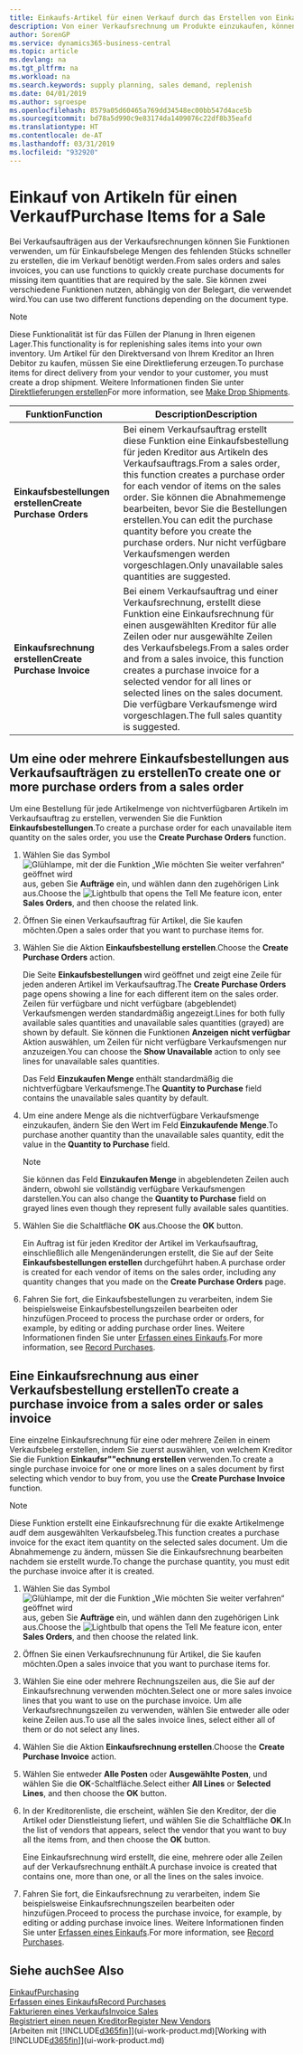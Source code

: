 ```yaml
---
title: Einkaufs-Artikel für einen Verkauf durch das Erstellen von Einkaufsrechnungen | Microsoft Docs
description: Von einer Verkaufsrechnung um Produkte einzukaufen, können Sie eine Einkaufsrechnung für einen Kreditor oder Lieferanten einen erstellen.
author: SorenGP
ms.service: dynamics365-business-central
ms.topic: article
ms.devlang: na
ms.tgt_pltfrm: na
ms.workload: na
ms.search.keywords: supply planning, sales demand, replenish
ms.date: 04/01/2019
ms.author: sgroespe
ms.openlocfilehash: 8579a05d60465a769dd34548ec00bb547d4ace5b
ms.sourcegitcommit: bd78a5d990c9e83174da1409076c22df8b35eafd
ms.translationtype: HT
ms.contentlocale: de-AT
ms.lasthandoff: 03/31/2019
ms.locfileid: "932920"
---
```

# <a name="purchase-items-for-a-sale"></a><span data-ttu-id="f03d7-103">Einkauf von Artikeln für einen Verkauf</span><span class="sxs-lookup"><span data-stu-id="f03d7-103">Purchase Items for a Sale</span></span>
<span data-ttu-id="f03d7-104">Bei Verkaufsaufträgen aus der Verkaufsrechnungen können Sie Funktionen verwenden, um für Einkaufsbelege Mengen des fehlenden Stücks schneller zu erstellen, die im Verkauf benötigt werden.</span><span class="sxs-lookup"><span data-stu-id="f03d7-104">From sales orders and sales invoices, you can use functions to quickly create purchase documents for missing item quantities that are required by the sale.</span></span> <span data-ttu-id="f03d7-105">Sie können zwei verschiedene Funktionen nutzen, abhängig von der Belegart, die verwendet wird.</span><span class="sxs-lookup"><span data-stu-id="f03d7-105">You can use two different functions depending on the document type.</span></span>

> [!Note]
> <span data-ttu-id="f03d7-106">Diese Funktionalität ist für das Füllen der Planung in Ihren eigenen Lager.</span><span class="sxs-lookup"><span data-stu-id="f03d7-106">This functionality is for replenishing sales items into your own inventory.</span></span> <span data-ttu-id="f03d7-107">Um Artikel für den Direktversand von Ihrem Kreditor an Ihren Debitor zu kaufen, müssen Sie eine Direktlieferung erzeugen.</span><span class="sxs-lookup"><span data-stu-id="f03d7-107">To purchase items for direct delivery from your vendor to your customer, you must create a drop shipment.</span></span> <span data-ttu-id="f03d7-108">Weitere Informationen finden Sie unter [Direktlieferungen erstellen](sales-how-drop-shipment.md)</span><span class="sxs-lookup"><span data-stu-id="f03d7-108">For more information, see [Make Drop Shipments](sales-how-drop-shipment.md).</span></span>   

|<span data-ttu-id="f03d7-109">Funktion</span><span class="sxs-lookup"><span data-stu-id="f03d7-109">Function</span></span>|<span data-ttu-id="f03d7-110">Description</span><span class="sxs-lookup"><span data-stu-id="f03d7-110">Description</span></span>|
|--------|-----------|
|<span data-ttu-id="f03d7-111">**Einkaufsbestellungen erstellen**</span><span class="sxs-lookup"><span data-stu-id="f03d7-111">**Create Purchase Orders**</span></span>|<span data-ttu-id="f03d7-112">Bei einem Verkaufsauftrag erstellt diese Funktion eine Einkaufsbestellung für jeden Kreditor aus Artikeln des Verkaufsauftrags.</span><span class="sxs-lookup"><span data-stu-id="f03d7-112">From a sales order, this function creates a purchase order for each vendor of items on the sales order.</span></span> <span data-ttu-id="f03d7-113">Sie können die Abnahmemenge bearbeiten, bevor Sie die Bestellungen erstellen.</span><span class="sxs-lookup"><span data-stu-id="f03d7-113">You can edit the purchase quantity before you create the purchase orders.</span></span> <span data-ttu-id="f03d7-114">Nur nicht verfügbare Verkaufsmengen werden vorgeschlagen.</span><span class="sxs-lookup"><span data-stu-id="f03d7-114">Only unavailable sales quantities are suggested.</span></span>
|<span data-ttu-id="f03d7-115">**Einkaufsrechnung erstellen**</span><span class="sxs-lookup"><span data-stu-id="f03d7-115">**Create Purchase Invoice**</span></span>|<span data-ttu-id="f03d7-116">Bei einem Verkaufsauftrag und einer Verkaufsrechnung, erstellt diese Funktion eine Einkaufsrechnung für einen ausgewählten Kreditor für alle Zeilen oder nur ausgewählte Zeilen des Verkaufsbelegs.</span><span class="sxs-lookup"><span data-stu-id="f03d7-116">From a sales order and from a sales invoice, this function creates a purchase invoice for a selected vendor for all lines or selected lines on the sales document.</span></span> <span data-ttu-id="f03d7-117">Die verfügbare Verkaufsmenge wird vorgeschlagen.</span><span class="sxs-lookup"><span data-stu-id="f03d7-117">The full sales quantity is suggested.</span></span>|

## <a name="to-create-one-or-more-purchase-orders-from-a-sales-order"></a><span data-ttu-id="f03d7-118">Um eine oder mehrere Einkaufsbestellungen aus Verkaufsaufträgen zu erstellen</span><span class="sxs-lookup"><span data-stu-id="f03d7-118">To create one or more purchase orders from a sales order</span></span>
<span data-ttu-id="f03d7-119">Um eine Bestellung für jede Artikelmenge von nichtverfügbaren Artikeln im Verkaufsauftrag zu erstellen, verwenden Sie die Funktion **Einkaufsbestellungen**.</span><span class="sxs-lookup"><span data-stu-id="f03d7-119">To create a purchase order for each unavailable item quantity on the sales order, you use the **Create Purchase Orders** function.</span></span>

1. <span data-ttu-id="f03d7-120">Wählen Sie das Symbol ![Glühlampe, mit der die Funktion „Wie möchten Sie weiter verfahren“ geöffnet wird](media/ui-search/search_small.png "Wie möchten Sie weiter verfahren?") aus, geben Sie **Aufträge** ein, und wählen dann den zugehörigen Link aus.</span><span class="sxs-lookup"><span data-stu-id="f03d7-120">Choose the ![Lightbulb that opens the Tell Me feature](media/ui-search/search_small.png "Tell me what you want to do") icon, enter **Sales Orders**, and then choose the related link.</span></span>
2. <span data-ttu-id="f03d7-121">Öffnen Sie einen Verkaufsauftrag für Artikel, die Sie kaufen möchten.</span><span class="sxs-lookup"><span data-stu-id="f03d7-121">Open a sales order that you want to purchase items for.</span></span>
3. <span data-ttu-id="f03d7-122">Wählen Sie die Aktion **Einkaufsbestellung erstellen**.</span><span class="sxs-lookup"><span data-stu-id="f03d7-122">Choose the **Create Purchase Orders** action.</span></span>

    <span data-ttu-id="f03d7-123">Die Seite **Einkaufsbestellungen** wird geöffnet und zeigt eine Zeile für jeden anderen Artikel im Verkaufsauftrag.</span><span class="sxs-lookup"><span data-stu-id="f03d7-123">The **Create Purchase Orders** page opens showing a line for each different item on the sales order.</span></span> <span data-ttu-id="f03d7-124">Zeilen für verfügbare und nicht verfügbare (abgeblendet) Verkaufsmengen werden standardmäßig angezeigt.</span><span class="sxs-lookup"><span data-stu-id="f03d7-124">Lines for both fully available sales quantities and unavailable sales quantities (grayed) are shown by default.</span></span> <span data-ttu-id="f03d7-125">Sie können die Funktionen **Anzeigen nicht verfügbar** Aktion auswählen, um Zeilen für nicht verfügbare Verkaufsmengen nur anzuzeigen.</span><span class="sxs-lookup"><span data-stu-id="f03d7-125">You can choose the **Show Unavailable** action to only see lines for unavailable sales quantities.</span></span>

    <span data-ttu-id="f03d7-126">Das Feld **Einzukaufen Menge** enthält standardmäßig die nichtverfügbare Verkaufsmenge.</span><span class="sxs-lookup"><span data-stu-id="f03d7-126">The **Quantity to Purchase** field contains the unavailable sales quantity by default.</span></span>
4. <span data-ttu-id="f03d7-127">Um eine andere Menge als die nichtverfügbare Verkaufsmenge einzukaufen, ändern Sie den Wert im Feld **Einzukaufende Menge**.</span><span class="sxs-lookup"><span data-stu-id="f03d7-127">To purchase another quantity than the unavailable sales quantity, edit the value in the **Quantity to Purchase** field.</span></span>

    > [!NOTE]  
    >   <span data-ttu-id="f03d7-128">Sie können das Feld **Einzukaufen Menge** in abgeblendeten Zeilen auch ändern, obwohl sie vollständig verfügbare Verkaufsmengen darstellen.</span><span class="sxs-lookup"><span data-stu-id="f03d7-128">You can also change the **Quantity to Purchase** field on grayed lines even though they represent fully available sales quantities.</span></span>
5. <span data-ttu-id="f03d7-129">Wählen Sie die Schaltfläche **OK** aus.</span><span class="sxs-lookup"><span data-stu-id="f03d7-129">Choose the **OK** button.</span></span>

    <span data-ttu-id="f03d7-130">Ein Auftrag ist für jeden Kreditor der Artikel im Verkaufsauftrag, einschließlich alle Mengenänderungen erstellt, die Sie auf der Seite **Einkaufsbestellungen erstellen** durchgeführt haben.</span><span class="sxs-lookup"><span data-stu-id="f03d7-130">A purchase order is created for each vendor of items on the sales order, including any quantity changes that you made on the **Create Purchase Orders** page.</span></span>
7. <span data-ttu-id="f03d7-131">Fahren Sie fort, die Einkaufsbestellungen zu verarbeiten, indem Sie beispielsweise Einkaufsbestellungszeilen bearbeiten oder hinzufügen.</span><span class="sxs-lookup"><span data-stu-id="f03d7-131">Proceed to process the purchase order or orders, for example, by editing or adding purchase order lines.</span></span> <span data-ttu-id="f03d7-132">Weitere Informationen finden Sie unter [Erfassen eines Einkaufs](purchasing-how-record-purchases.md).</span><span class="sxs-lookup"><span data-stu-id="f03d7-132">For more information, see [Record Purchases](purchasing-how-record-purchases.md).</span></span>


## <a name="to-create-a-purchase-invoice-from-a-sales-order-or-sales-invoice"></a><span data-ttu-id="f03d7-133">Eine Einkaufsrechnung aus einer Verkaufsbestellung erstellen</span><span class="sxs-lookup"><span data-stu-id="f03d7-133">To create a purchase invoice from a sales order or sales invoice</span></span>
<span data-ttu-id="f03d7-134">Eine einzelne Einkaufsrechnung für eine oder mehrere Zeilen in einem Verkaufsbeleg erstellen, indem Sie zuerst auswählen, von welchem Kreditor Sie die Funktion **Einkaufsr""echnung erstellen** verwenden.</span><span class="sxs-lookup"><span data-stu-id="f03d7-134">To create a single purchase invoice for one or more lines on a sales document by first selecting which vendor to buy from, you use the **Create Purchase Invoice** function.</span></span>

> [!NOTE]  
>   <span data-ttu-id="f03d7-135">Diese Funktion erstellt eine Einkaufsrechnung für die exakte Artikelmenge audf dem ausgewählten Verkaufsbeleg.</span><span class="sxs-lookup"><span data-stu-id="f03d7-135">This function creates a purchase invoice for the exact item quantity on the selected sales document.</span></span> <span data-ttu-id="f03d7-136">Um die Abnahmemenge zu ändern, müssen Sie die Einkaufsrechnung bearbeiten nachdem sie erstellt wurde.</span><span class="sxs-lookup"><span data-stu-id="f03d7-136">To change the purchase quantity, you must edit the purchase invoice after it is created.</span></span>  

1. <span data-ttu-id="f03d7-137">Wählen Sie das Symbol ![Glühlampe, mit der die Funktion „Wie möchten Sie weiter verfahren“ geöffnet wird](media/ui-search/search_small.png "Wie möchten Sie weiter verfahren?") aus, geben Sie **Aufträge** ein, und wählen dann den zugehörigen Link aus.</span><span class="sxs-lookup"><span data-stu-id="f03d7-137">Choose the ![Lightbulb that opens the Tell Me feature](media/ui-search/search_small.png "Tell me what you want to do") icon, enter **Sales Orders**, and then choose the related link.</span></span>
2. <span data-ttu-id="f03d7-138">Öffnen Sie einen Verkaufsrechnunung für Artikel, die Sie kaufen möchten.</span><span class="sxs-lookup"><span data-stu-id="f03d7-138">Open a sales invoice that you want to purchase items for.</span></span>
3. <span data-ttu-id="f03d7-139">Wählen Sie eine oder mehrere Rechnungszeilen aus, die Sie auf der Einkaufsrechnung verwenden möchten.</span><span class="sxs-lookup"><span data-stu-id="f03d7-139">Select one or more sales invoice lines that you want to use on the purchase invoice.</span></span> <span data-ttu-id="f03d7-140">Um alle Verkaufsrechnungszeilen zu verwenden, wählen Sie entweder alle oder keine Zeilen aus.</span><span class="sxs-lookup"><span data-stu-id="f03d7-140">To use all the sales invoice lines, select either all of them or do not select any lines.</span></span>
4. <span data-ttu-id="f03d7-141">Wählen Sie die Aktion **Einkaufsrechnung erstellen**.</span><span class="sxs-lookup"><span data-stu-id="f03d7-141">Choose the **Create Purchase Invoice** action.</span></span>
5. <span data-ttu-id="f03d7-142">Wählen Sie entweder **Alle Posten** oder **Ausgewählte Posten**, und wählen Sie die **OK**-Schaltfläche.</span><span class="sxs-lookup"><span data-stu-id="f03d7-142">Select either **All Lines** or **Selected Lines**, and then choose the **OK** button.</span></span>  
6. <span data-ttu-id="f03d7-143">In der Kreditorenliste, die erscheint, wählen Sie den Kreditor, der die Artikel oder Dienstleistung liefert, und wählen Sie die Schaltfläche **OK**.</span><span class="sxs-lookup"><span data-stu-id="f03d7-143">In the list of vendors that appears, select the vendor that you want to buy all the items from, and then choose the **OK** button.</span></span>

    <span data-ttu-id="f03d7-144">Eine Einkaufsrechnung wird erstellt, die eine, mehrere oder alle Zeilen auf der Verkaufsrechnung enthält.</span><span class="sxs-lookup"><span data-stu-id="f03d7-144">A purchase invoice is created that contains one, more than one, or all the lines on the sales invoice.</span></span>
7. <span data-ttu-id="f03d7-145">Fahren Sie fort, die Einkaufsrechnung zu verarbeiten, indem Sie beispielsweise Einkaufsrechnungszeilen bearbeiten oder hinzufügen.</span><span class="sxs-lookup"><span data-stu-id="f03d7-145">Proceed to process the purchase invoice, for example, by editing or adding purchase invoice lines.</span></span> <span data-ttu-id="f03d7-146">Weitere Informationen finden Sie unter [Erfassen eines Einkaufs](purchasing-how-record-purchases.md).</span><span class="sxs-lookup"><span data-stu-id="f03d7-146">For more information, see [Record Purchases](purchasing-how-record-purchases.md).</span></span>

## <a name="see-also"></a><span data-ttu-id="f03d7-147">Siehe auch</span><span class="sxs-lookup"><span data-stu-id="f03d7-147">See Also</span></span>
[<span data-ttu-id="f03d7-148">Einkauf</span><span class="sxs-lookup"><span data-stu-id="f03d7-148">Purchasing</span></span>](purchasing-manage-purchasing.md)  
[<span data-ttu-id="f03d7-149">Erfassen eines Einkaufs</span><span class="sxs-lookup"><span data-stu-id="f03d7-149">Record Purchases</span></span>](purchasing-how-record-purchases.md)  
[<span data-ttu-id="f03d7-150">Fakturieren eines Verkaufs</span><span class="sxs-lookup"><span data-stu-id="f03d7-150">Invoice Sales</span></span>](sales-how-invoice-sales.md)  
[<span data-ttu-id="f03d7-151">Registriert einen neuen Kreditor</span><span class="sxs-lookup"><span data-stu-id="f03d7-151">Register New Vendors</span></span>](purchasing-how-register-new-vendors.md)  
<span data-ttu-id="f03d7-152">[Arbeiten mit [!INCLUDE[d365fin](includes/d365fin_md.md)]](ui-work-product.md)</span><span class="sxs-lookup"><span data-stu-id="f03d7-152">[Working with [!INCLUDE[d365fin](includes/d365fin_md.md)]](ui-work-product.md)</span></span>

